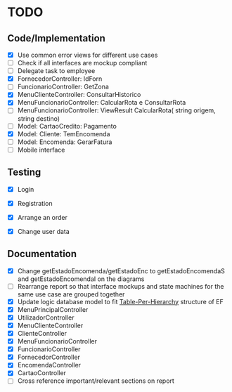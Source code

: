 # TODO

## Code/Implementation
- [x] Use common error views for different use cases
- [ ] Check if all interfaces are mockup compliant
- [ ] Delegate task to employee
- [x] FornecedorController: IdForn
- [ ] FuncionarioController: GetZona
- [x] MenuClienteController: ConsultarHistorico
- [x] MenuFuncionarioController: CalcularRota e ConsultarRota
- [ ] MenuFuncionarioController: ViewResult CalcularRota( string origem,  string destino)
- [ ] Model: CartaoCredito: Pagamento
- [x] Model: Cliente: TemEncomenda
- [ ] Model: Encomenda: GerarFatura
- [ ] Mobile interface

## Testing
- [x] Login
- [x] Registration
- [x] Arrange an order
- [x] Change user data


## Documentation
- [x] Change getEstadoEncomenda/getEstadoEnc to getEstadoEncomendaS and getEstadoEncomendaI on the diagrams
- [ ] Rearrange report so that interface mockups and state machines for the same use case are grouped together
- [x] Update logic database model to fit [Table-Per-Hierarchy](https://weblogs.asp.net/manavi/inheritance-mapping-strategies-with-entity-framework-code-first-ctp5-part-1-table-per-hierarchy-tph) structure of EF
- [x] MenuPrincipalController
- [x] UtilizadorController
- [x] MenuClienteController
- [x] ClienteController
- [x] MenuFuncionarioController
- [x] FuncionarioController
- [x] FornecedorController
- [x] EncomendaController
- [x] CartaoController
- [ ] Cross reference important/relevant sections on report